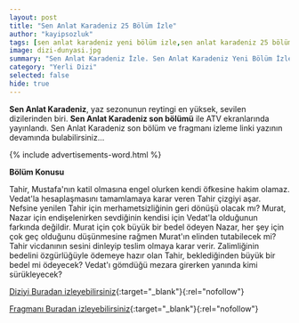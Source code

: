 ```yaml
---
layout: post
title: "Sen Anlat Karadeniz 25 Bölüm İzle"
author: "kayipsozluk"
tags: [sen anlat karadeniz yeni bölüm izle,sen anlat karadeniz 25 bölüm]
image: dizi-dunyasi.jpg
summary: "Sen Anlat Karadeniz İzle. Sen Anlat Karadeniz Yeni Bölüm İzle. Sen Anlat Karadeniz Son Bölüm İzle. Sen Anlat Karadeniz 25. Bölüm İzle"
category: "Yerli Dizi"
selected: false  
hide: true
---
```


**Sen Anlat Karadeniz**, yaz sezonunun reytingi en yüksek, sevilen dizilerinden biri. **Sen Anlat Karadeniz son bölümü** ile ATV ekranlarında yayınlandı. Sen Anlat Karadeniz son bölüm ve fragmanı izleme linki yazının devamında bulabilirsiniz...

{% include advertisements-word.html %}


**Bölüm Konusu**

Tahir, Mustafa'nın katil olmasına engel olurken kendi öfkesine hakim olamaz. Vedat'la hesaplaşmasını tamamlamaya karar veren Tahir çizgiyi aşar. Nefsine yenilen Tahir için merhametsizliğinin geri dönüşü olacak mı? Murat, Nazar için endişelenirken sevdiğinin kendisi için Vedat'la olduğunun farkında değildir. Murat için çok büyük bir bedel ödeyen Nazar, her şey için çok geç olduğunu düşünmesine rağmen Murat'ın elinden tutabilecek mi? Tahir vicdanının sesini dinleyip teslim olmaya karar verir. Zalimliğinin bedelini özgürlüğüyle ödemeye hazır olan Tahir, beklediğinden büyük bir bedel mi ödeyecek? Vedat'ı gömdüğü mezara girerken yanında kimi sürükleyecek?

[Diziyi Buradan izleyebilirsiniz](https://www.atv.com.tr/webtv/sen-anlat-karadeniz/bolum/25?id=98cd4e9a-62d8-4848-a15a-1e84acf906f4){:target="_blank"}{:rel="nofollow"}

[Fragmanı Buradan izleyebilirsiniz](https://www.atv.com.tr/webtv/sen-anlat-karadeniz/fragman/25?id=a938c8dd-85ee-4cc4-9b67-ed1435910e6a){:target="_blank"}{:rel="nofollow"}

